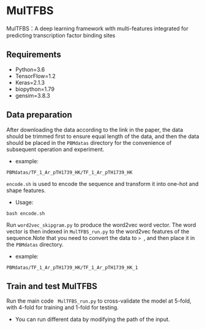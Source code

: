 # MulTFBS
MulTFBS：A deep learning framework with multi-features integrated for predicting transcription factor binding sites
## Requirements
 * Python=3.6
 * TensorFlow=1.2
 * Keras=2.1.3
 * biopython=1.79
 * gensim=3.8.3
## Data preparation
After downloading the data according to the link in the paper, the data should be trimmed first to ensure equal length of the data, and then the data should be placed in the `PBMdatas` directory for the convenience of subsequent operation and experiment.
 *  example: 
 ```
 PBMdatas/TF_1_Ar_pTH1739_HK/TF_1_Ar_pTH1739_HK
 ```
`encode.sh` is used to encode the sequence and transform it into one-hot and shape features.
 * Usage: 
 ```
 bash encode.sh
 ```
Run `word2vec_skipgram.py` to produce the word2vec word vector. The word vector is then indexed in `MulTFBS_run.py` to the word2vec features of the sequence.Note that you need to convert the data to `> `, and then place it in the `PBMdatas` directory.
*  example: 
 ```
 PBMdatas/TF_1_Ar_pTH1739_HK/TF_1_Ar_pTH1739_HK_1
 ```

## Train and test MulTFBS
Run the main code ` MulTFBS_run.py` to cross-validate the model at 5-fold, with 4-fold for training and 1-fold for testing.
* You can run different data by modifying the path of the input. 
